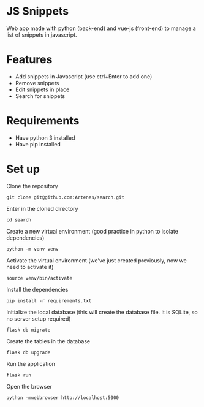# JS Snippets

Web app made with python (back-end) and vue-js (front-end) to manage a list of snippets in javascript.

# Features
- Add snippets in Javascript (use ctrl+Enter to add one)
- Remove snippets
- Edit snippets in place
- Search for snippets

# Requirements

- Have python 3 installed
- Have pip installed

# Set up

Clone the repository

```
git clone git@github.com:Artenes/search.git
```

Enter in the cloned directory
```
cd search
```

Create a new virtual environment (good practice in python to isolate dependencies)
```
python -m venv venv
```

Activate the virtual environment (we've just created previously, now we need to activate it)
```
source venv/bin/activate
```

Install the dependencies
```
pip install -r requirements.txt
```

Initialize the local database (this will create the database file. It is SQLite, so no server setup required)
```
flask db migrate
```

Create the tables in the database
```
flask db upgrade
```

Run the application
```
flask run
```

Open the browser
```
python -mwebbrowser http://localhost:5000
```